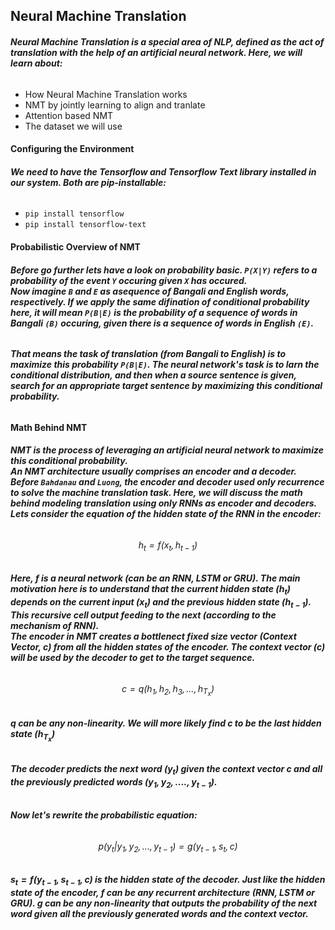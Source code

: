 ## **Neural Machine Translation**
###### **Neural Machine Translation is a special area of NLP, defined as the act of translation with the help of an artificial neural network. Here, we will learn about:**
* How Neural Machine Translation works
* NMT by jointly learning to align and tranlate
* Attention based NMT
* The dataset we will use

#### **Configuring the Environment**
###### **We need to have the Tensorflow and Tensorflow Text library installed in our system. Both are pip-installable:**
* `pip install tensorflow`
* `pip install tensorflow-text`

#### **Probabilistic Overview of NMT**
###### **Before go further lets have a look on probability basic. `P(X|Y)` refers to a probability of the event `Y` occuring given `X` has occured.<br>Now imagine `B` and `E` as asequence of Bangali and English words, respectively. If we apply the same difination of conditional probability here, it will mean `P(B|E)` is the probability of a sequence of words in Bangali `(B)` occuring, given there is a sequence of words in English `(E)`.**
###### **That means the task of translation (from Bangali to English) is to maximize this probability `P(B|E)`. The neural network's task is to larn the conditional distribution, and then when a source sentence is given, search for an appropriate target sentence by maximizing this conditional probability.**

#### **Math Behind NMT**
###### **NMT is the process of leveraging an artificial neural network to maximize this conditional probability.<br>An NMT architecture usually comprises an encoder and a decoder. Before `Bahdanau` and `Luong`, the encoder and decoder used only recurrence to solve the machine translation task. Here, we will discuss the math behind modeling translation using only RNNs as encoder and decoders.<br>Lets consider the equation of the hidden state of the RNN in the encoder:**
###### $$h_t = f(x_t, h_{t-1})$$
###### **Here, $f$ is a neural network (can be an RNN, LSTM or GRU). The main motivation here is to understand that the current hidden state $(h_t)$ depends on the current input $(x_t)$ and the previous hidden state $(h_{t-1})$. This recursive cell output feeding to the next (according to the mechanism of RNN).<br>The encoder in NMT creates a bottlenect fixed size vector (Context Vector, $c$) from all the hidden states of the encoder. The context vector $(c)$ will be used by the decoder to get to the target sequence.**
###### $$c = q({h_1, h_2, h_3,..., h_{T_x}})$$
###### **$q$ can be any non-linearity. We will more likely find $c$ to be the last hidden state $(h_{T_x})$**
###### **The decoder predicts the next word $(y_t)$ given the context vector $c$ and all the previously predicted words $(y_1, y_2, ...., y_{t-1})$.**
###### **Now let's rewrite the probabilistic equation:**
###### $$p(y_t|{y_1,y_2,...,y_{t-1}}) = g(y_{t-1},s_t,c)$$
###### **$s_t = f(y_{t-1},s_{t-1},c)$ is the hidden state of the decoder. Just like the hidden state of the encoder, $f$ can be any recurrent architecture (RNN, LSTM or GRU). $g$ can be any non-linearity that outputs the probability of the next word given all the previously generated words and the context vector.**